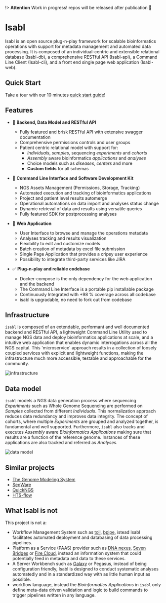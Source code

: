 !> **Attention** Work in progress! repos will be released after publication 🚧

# Isabl

Isabl is an open source plug-n-play framework for scalable bioinformatics operations with support for metadata management and automated data processing. It is composed of an individual-centric and extensible relational database (Isabl-db), a comprehensive RESTful API (Isabl-api), a Command Line Client (Isabl-cli), and a front end single page web application (Isabl-web).

## Quick Start

Take a tour with our 10 minutes [quick start guide](tutorials/quick_start)!

## Features

* 👾 **Backend, Data Model and RESTful API**
    * Fully featured and brisk RESTful API with extensive swagger documentation
    * Comprehensive permissions controls and user groups
    * Patient centric relational model with support for:
        * *Individuals*, *samples*, sequencing *experiments* and *cohorts*
        * *Assembly* aware bioinformatics *applications* and *analyses*
        * Choice models such as *diseases*, *centers* and more
        * **Custom fields** for all schemas

* 🤖 **Command Line Interface and Software Development Kit**
    * NGS Assets Management (Permissions, Storage, Tracking)
    * Automated execution and tracking of bioinformatics applications
    * Project and patient level results automerge
    * Operational automations on data import and analyses status change
    * Dynamic retrieval of data and results using versatile queries
    * Fully featured SDK for postprocessing analyses

* 🚀 **Web Application**
    * User Interface to browse and manage the operations metadata
    * Analyses tracking and results visualization
    * Flexibility to edit and customize models
    * Batch creation of metadata by excel file submission
    * Single Page Application that provides a cripsy user experience
    * Possibility to integrate third-party services like JIRA

* ✅ **Plug-n-play and reliable codebase**
    * Docker-compose is the only dependency for the web application and the backend
    * The Command Line Interface is a portable pip installable package
    * Continuously Integrated with +98 % coverage across all codebase
    * isabl is upgradable, no need to fork out from codebase

## Infrastructure

`isabl` is composed of an extendable, performant and well documented backend and RESTful API, a lightweight Command Line Utility used to manage NGS data and deploy bioinformatics applications at scale, and a intuitive web application that enables dynamic interrogations across all the NGS capital. This 'microservice' approach results in a collection of loosely coupled services with explicit and lightweight functions, making the infrastructure much more accessible, testable and approachable for the community.

![infrastructure]

## Data model

`isabl` models a NGS data generation process where sequencing *Experiments* such as Whole Genome Sequencing are performed on *Samples* collected from different *Individuals*. This normalization approach reduces data redundancy and improves data integrity. The concept of cohorts, where multiple *Experiments* are grouped and analyzed together, is fundamental and well supported. Furthermore, `isabl` also tracks and executes *Assembly* aware *Bioinformatics Applications* making sure that results are a function of the reference genome. Instances of these applications are also tracked and referred as *Analyses*.

![data model]

## Similar projects

* [The Genome Modeling System]
* [SeqWare]
* [QuickNGS]
* [HTS-flow]

## What Isabl is not

This project is not a:

* Workflow Management System such as [toil], [bpipe], istead Isabl facilitates automated deployment and databasing of data processing pipelines.
* Platform as a Service (PAAS) provider such as [DNA nexus], [Seven Bridges] or [Fire Cloud], instead an information system that could potentially feed in metadata and data to these services.
* A Server Workbench such as [Galaxy] or Pegasus, instead of being configuration friendly, Isabl is designed to conduct systematic analyses automatedly and in a standardized way with as little human input as possible.
* workflow language, instead the *Bioinformatics Applications* in `isabl` only define meta-data driven validation and logic to build commands to trigger pipelines written in any language.

[bpipe]: https://github.com/ssadedin/bpipe
[data model]: https://docs.google.com/drawings/d/e/2PACX-1vTfH_lsxbY2RtIS56F_r3FFQEdC1JghHWU5HWG3J5-TLo59FMKuFWIgBaHdJaNO1L-2muoVLIPxWFwg/pub?w=1102&h=484
[dna nexus]: https://www.dnanexus.com
[fire cloud]: https://software.broadinstitute.org/firecloud/
[galaxy]: https://usegalaxy.org/
[hts-flow]: https://github.com/arnaudceol/htsflow
[infrastructure]: https://docs.google.com/drawings/d/e/2PACX-1vQF28gk8NrZ8nZXi7w8trxHWZRc-j-hWYec3UWdNbXY1WAgT8SNMIZX3B5KEaQ7iEPVzpfj2HAmIpwu/pub?w=1101&h=625
[quickngs]: http://bifacility.uni-koeln.de/quickngs/web/
[seqware]: https://seqware.github.io/
[seven bridges]: https://www.sevenbridges.com
[the genome modeling system]: https://github.com/genome/gms
[toil]: https://github.com/DataBiosphere/toil
